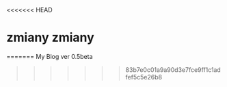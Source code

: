 <<<<<<< HEAD
# zmiany zmiany
=======
My Blog ver 0.5beta
>>>>>>> 83b7e0c01a9a90d3e7fce9ff1c1adfef5c5e26b8
